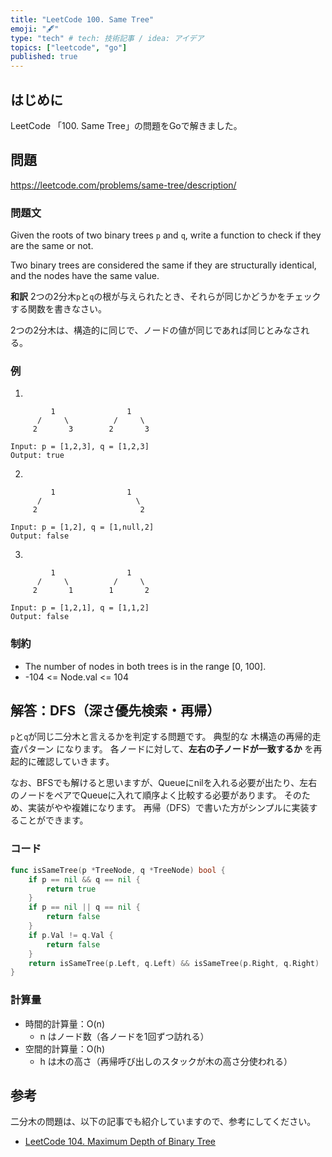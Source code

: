 ```yaml
---
title: "LeetCode 100. Same Tree"
emoji: "🖋"
type: "tech" # tech: 技術記事 / idea: アイデア
topics: ["leetcode", "go"]
published: true
---
```

## はじめに
LeetCode 「100. Same Tree」の問題をGoで解きました。

## 問題
https://leetcode.com/problems/same-tree/description/

### 問題文
Given the roots of two binary trees `p` and `q`, write a function to check if they are the same or not.

Two binary trees are considered the same if they are structurally identical, and the nodes have the same value.

**和訳**
2つの2分木`p`と`q`の根が与えられたとき、それらが同じかどうかをチェックする関数を書きなさい。

2つの2分木は、構造的に同じで、ノードの値が同じであれば同じとみなされる。

### 例
1.
```
         1                1       
      /     \          /     \    
     2       3        2       3   
```
```
Input: p = [1,2,3], q = [1,2,3]
Output: true
```

2.
```
         1                1       
      /                     \    
     2                       2  
```
```
Input: p = [1,2], q = [1,null,2]
Output: false
```

3.
```
         1                1       
      /     \          /     \    
     2       1        1       2   
```
```
Input: p = [1,2,1], q = [1,1,2]
Output: false
```

### 制約
- The number of nodes in both trees is in the range [0, 100].
- -104 <= Node.val <= 104

## 解答：DFS（深さ優先検索・再帰）
`p`と`q`が同じ二分木と言えるかを判定する問題です。
典型的な 木構造の再帰的走査パターン になります。
各ノードに対して、**左右の子ノードが一致するか** を再起的に確認していきます。

なお、BFSでも解けると思いますが、Queueにnilを入れる必要が出たり、左右のノードをペアでQueueに入れて順序よく比較する必要があります。
そのため、実装がやや複雑になります。
再帰（DFS）で書いた方がシンプルに実装することができます。

### コード
```go
func isSameTree(p *TreeNode, q *TreeNode) bool {
    if p == nil && q == nil {
        return true
    }
    if p == nil || q == nil {
        return false
    }
    if p.Val != q.Val {
        return false
    }
    return isSameTree(p.Left, q.Left) && isSameTree(p.Right, q.Right)
}
```

### 計算量
- 時間的計算量：O(n)
  - n はノード数（各ノードを1回ずつ訪れる）
- 空間的計算量：O(h)
  - h は木の高さ（再帰呼び出しのスタックが木の高さ分使われる）


## 参考
二分木の問題は、以下の記事でも紹介していますので、参考にしてください。
- [LeetCode 104. Maximum Depth of Binary Tree](https://zenn.dev/shimpo/articles/leet-code-104-20250607)
